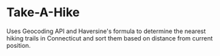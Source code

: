 # Take-A-Hike
Uses Geocoding API and Haversine's formula to determine the nearest hiking trails in Connecticut and sort them based on distance from current position.
